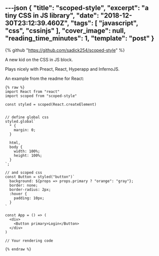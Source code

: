 ---json
{
  "title": "scoped-style",
  "excerpt": "a tiny CSS in JS library",
  "date": "2018-12-30T23:12:39.460Z",
  "tags": [
    "javascript",
    "css",
    "cssinjs"
  ],
  "cover_image": null,
  "reading_time_minutes": 1,
  "template": "post"
}
---

{% github "https://github.com/sadick254/scoped-style" %}

A new kid on the CSS in JS block.

Plays nicely with Preact, React, Hyperapp and InfernoJS.

An example from the readme for React:

```
{% raw %}
import React from "react"
import scoped from "scoped-style"

const styled = scoped(React.createElement)


// define global css
styled.global`
  * {
    margin: 0;
  }

  html,
  body {
    width: 100%;
    height: 100%;
  }
`;

// and scoped css
const Button = styled("button")`
  background: ${props => props.primary ? "orange": "gray"};
  border: none;
  border-radius: 2px;
  :hover {
    padding: 10px;
  }
`

const App = () => (
  <div>
    <Button primary>Login</Button>
  </div>
)

// Your rendering code

{% endraw %}
```
